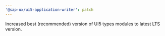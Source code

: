 ```yaml
---
'@sap-ux/ui5-application-writer': patch
---
```


Increased best (recommended) version of UI5 types modules to latest LTS version.
